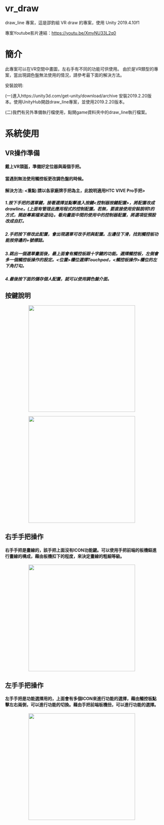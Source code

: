# vr_draw
draw_line 專案，這是邵鈞組 VR draw 的專案，使用 Unity 2019.4.10f1

專案Youtube影片連結：https://youtu.be/XmyNU33L2q0

# 簡介
此專案可以在VR空間中畫圖，左右手有不同的功能可供使用。
由於是VR類型的專案，當出現調色盤無法使用的情況，請參考最下面的解決方法。

安裝說明:

(一)進入https://unity3d.com/get-unity/download/archive 安裝2019.2.20版本。使用UnityHub開啟draw_line專案，並使用2019.2.20版本。

(二)我們有另外準備執行檔使用，點開game資料夾中的draw_line執行檔案。

# 系統使用

## VR操作準備

#### 戴上VR頭盔，準備好定位器與兩個手把。

#### 當遇到無法使用觸控板更改調色盤的時候。

#### 解決方法: <重點:請以各家廠牌手把為主，此說明適用HTC VIVE Pro手把>

##### 1.按下手把的選單鍵，接著選擇並點擊進入按鍵<控制器按鍵配置>，將配置改成drawline。(上面有管理此應用程式的控制配置。若無，要直接使用安裝說明1的方式，開啟專案檔來遊玩)。看向畫面中間的使用中的控制器配置，將選項從預設改成自訂。

##### 2.手把按下修改此配置，會出現選單可改手把與配置。左邊往下滑，找到觸控板功能按旁邊的+號標誌。

##### 3.跳出一個選單畫面後，最上面會有觸控板跟十字鍵的功能。選擇觸控板，左側會多一個觸控板操作的設定。<位置>欄位選擇Touchpad，<觸控板操作>欄位的左下角打勾。

##### 4.最後按下面的儲存個人配置，就可以使用調色盤介面。

## 按鍵說明

<P Align=center><img src="https://github.com/jsyeh/draw_line/blob/main/Assets/picture/explain_user/Touchpad.png" height="350">

<P Align=center><img src="https://github.com/jsyeh/draw_line/blob/main/Assets/picture/explain_user/Trigger%20Grip.png" height="350">

## 右手手把操作

#### 右手手把是畫線的，該手把上面沒有ICON功能鍵。可以使用手把前端的板機鈕進行畫線的構成，藉由板機扣下的程度，來決定畫線的粗細等級。

<P Align=center><img src="https://github.com/jsyeh/draw_line/blob/main/Assets/picture/explain_user/righthand_buttom.png" height="350">

## 左手手把操作

#### 左手手把是功能選擇用的，上面會有多個ICON來進行功能的選擇，藉由觸控板點擊左右兩側，可以進行功能的切換。藉由手把前端板機扭，可以進行功能的選擇。



<P Align=center><img src="https://github.com/jsyeh/draw_line/blob/main/Assets/picture/explain_user/trigger_side.png" height="350">
